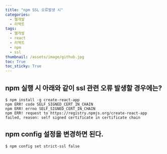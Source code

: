 ```yaml
---
title: "npm SSL 오류발생 시"
categories:
  - 웹개발
  - 리액트
tags:
  - 웹개발
  - react
  - 리액트
  - npm
  - ssl
thumbnail: /assets/image/github.jpg
toc: True
toc_sticky: True
---
```



## npm 실행 시 아래와 같이 ssl 관련 오류 발생할 경우에는?

~~~
$ npm install -g create-react-app
npm ERR! code SELF_SIGNED_CERT_IN_CHAIN
npm ERR! errno SELF_SIGNED_CERT_IN_CHAIN 
npm ERR! request to https://registry.npmjs.org/create-react-app failed, reason: self signed certificate in certificate chain
~~~

## npm config 설정을 변경하면 된다.
~~~
$ npm config set strict-ssl false
~~~
